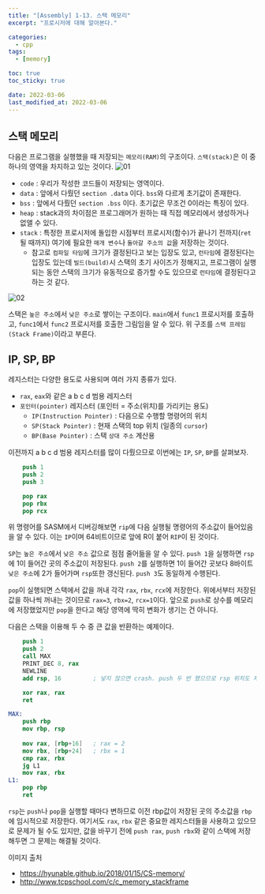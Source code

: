 ```yaml
---
title: "[Assembly] 1-13. 스택 메모리"
excerpt: "프로시저에 대해 알아본다."

categories:
  - cpp
tags:
  - [memory]

toc: true
toc_sticky: true

date: 2022-03-06
last_modified_at: 2022-03-06
---
```


## 스택 메모리
다음은 프로그램을 실행했을 때 저장되는 `메모리(RAM)`의 구조이다. `스택(stack)`은 이 중 하나의 영역을 차지하고 있는 것이다.
![01](https://user-images.githubusercontent.com/54501928/158011378-1c9c03f6-7613-4491-805a-d7a43902540d.png)

* `code` : 우리가 작성한 코드들이 저장되는 영역이다.
* `data` : 앞에서 다뤘던 `section .data` 이다. `bss`와 다르게 초기값이 존재한다.
* `bss` : 앞에서 다뤘던 `section .bss` 이다. 초기값은 무조건 0이라는 특징이 있다.
* `heap` : stack과의 차이점은 프로그래머가 원하는 때 직접 메모리에서 생성하거나 없앨 수 있다.
* `stack` : 특정한 프로시저에 돌입한 시점부터 프로시저(함수)가 끝나기 전까지(`ret`될 때까지) 여기에 필요한 `매개 변수`나 `돌아갈 주소의 값`을 저장하는 것이다.
    * 참고로 `컴파일 타임`에 크기가 결정된다고 보는 입장도 있고, `런타임`에 결정된다는 입장도 있는데 `빌드(build)`시 스택의 초기 사이즈가 정해지고, 프로그램이 실행되는 동안 스택의 크기가 유동적으로 증가할 수도 있으므로 `런타임`에 결정된다고 하는 것 같다.

![02](https://user-images.githubusercontent.com/54501928/158011970-3cb49e0c-949e-40ea-80d3-7b1ac8c48619.png)

스택은 `높은 주소`에서 `낮은 주소`로 쌓이는 구조이다. `main`에서 `func1` 프로시저를 호출하고, `func1`에서 `func2` 프로시저를 호출한 그림임을 알 수 있다. 위 구조를 `스택 프레임(Stack Frame)`이라고 부른다.

## IP, SP, BP
레지스터는 다양한 용도로 사용되며 여러 가지 종류가 있다.
* `rax`, `eax`와 같은 a b c d 범용 레지스터
* `포인터(pointer)` 레지스터 (포인터 = 주소(위치)를 가리키는 용도)
    * `IP(Instruction Pointer)` : 다음으로 수행할 명령어의 위치
    * `SP(Stack Pointer)` : 현재 스택의 top 위치 (일종의 `cursor`)
    * `BP(Base Pointer)` : 스택 `상대 주소` 계산용

이전까지 a b c d 범용 레지스터를 많이 다뤘으므로 이번에는 `IP`, `SP`, `BP`를 살펴보자.
```nasm
    push 1
    push 2
    push 3

    pop rax
    pop rbx
    pop rcx
```

위 명령어를 SASM에서 디버깅해보면 `rip`에 다음 실행될 명령어의 주소값이 들어있음을 알 수 있다. 이는 `IP`이며 64비트이므로 앞에 R이 붙어 `RIP`이 된 것이다.

`SP`는 `높은 주소`에서 `낮은 주소` 값으로 점점 줄어듦을 알 수 있다. `push 1`을 실행하면 `rsp`에 1이 들어간 곳의 주소값이 저장된다. `push 2`를 실행하면 1이 들어간 곳보다 8바이트 `낮은 주소`에 2가 들어가며 `rsp`또한 갱신된다. `push 3`도 동일하게 수행된다.

`pop`이 실행되면 스택에서 값을 꺼내 각각 `rax`, `rbx`, `rcx`에 저장한다. 위에서부터 저장된 값을 하나씩 꺼내는 것이므로 `rax=3`, `rbx=2`, `rcx=1`이다. 앞으로 `push`로 상수를 메모리에 저장했었지만 `pop`을 한다고 해당 영역에 딱히 변화가 생기는 건 아니다.

다음은 스택을 이용해 두 수 중 큰 값을 반환하는 예제이다.
```nasm
    push 1
    push 2
    call MAX
    PRINT_DEC 8, rax
    NEWLINE
    add rsp, 16         ; 넣지 않으면 crash. push 두 번 했으므로 rsp 위치도 제대로 돌려놔야함

    xor rax, rax
    ret

MAX:
    push rbp
    mov rbp, rsp
    
    mov rax, [rbp+16]   ; rax = 2
    mov rbx, [rbp+24]   ; rbx = 1
    cmp rax, rbx
    jg L1
    mov rax, rbx
L1:
    pop rbp
    ret
```

`rsp`는 `push`나 `pop`을 실행할 때마다 변하므로 이전 rbp값이 저장된 곳의 주소값을 `rbp`에 임시적으로 저장한다.
여기서도 `rax`, `rbx` 같은 중요한 레지스터들을 사용하고 있으므로 문제가 될 수도 있지만, 값을 바꾸기 전에 `push rax`, `push rbx`와 같이 스택에 저장해두면 그 문제는 해결될 것이다.

이미지 출처
* https://hyunable.github.io/2018/01/15/CS-memory/
* http://www.tcpschool.com/c/c_memory_stackframe
